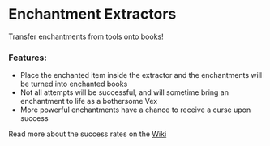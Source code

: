 # Enchantment Extractors <!--$headerTitle--><!--$pmc:delete-->

Transfer enchantments from tools onto books!<!--$pmc:headerSize-->

### Features:
- Place the enchanted item inside the extractor and the enchantments will be turned into enchanted books
- Not all attempts will be successful, and will sometime bring an enchantment to life as a bothersome Vex
- More powerful enchantments have a chance to receive a curse upon success

Read more about the success rates on the [Wiki](https://wiki.gm4.co/Enchantment_Extractors)
